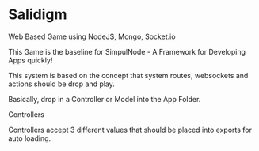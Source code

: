 Salidigm
========

Web Based Game using NodeJS, Mongo, Socket.io

This Game is the baseline for SimpulNode - A Framework for Developing Apps quickly!

This system is based on the concept that system routes, websockets and actions should be drop and play.

Basically, drop in a Controller or Model into the App Folder.

Controllers

Controllers accept 3 different values that should be placed into exports for auto loading.
